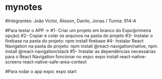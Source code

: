 # mynotes

#Integrantes: João Victor, Álisson, Danilo, Jonas / Turma: 914-A

#Para testar o APP ->
#1- Criar um projeto em branco do Expo(primeira opção)
#2- Copiar e colar os arquivos na pasta do projeto
#3- Instalar o firebase na pasta do projeto: npm install firebase
#4- Instalar React Navigation na pasta do projeto: npm install @react-navigation/native, npm install @react-navigation/stack
#5- Instalar as dependências necessárias para o React Navigation funcionar no expo: expo install react-native-screens react-native-safe-area-context

#Para rodar o app expo: expo start

